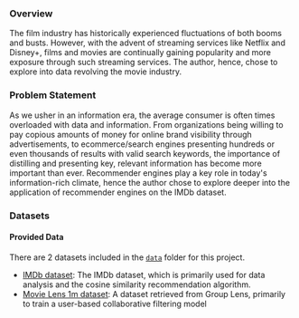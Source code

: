 ### Overview

The film industry has historically experienced fluctuations of both booms and busts. However, with the advent of streaming services like Netflix and Disney+, films and movies are continually gaining popularity and more exposure through such streaming services. The author, hence, chose to explore into data revolving the movie industry. 



### Problem Statement

As we usher in an information era, the average consumer is often times overloaded with data and information. From organizations being willing to pay copious amounts of money for online brand visibility through advertisements, to ecommerce/search engines presenting hundreds or even thousands of results with valid search keywords, the importance of distilling and presenting key, relevant information has become more important than ever. Recommender engines play a key role in today's information-rich climate, hence the author chose to explore deeper into the application of recommender engines on the IMDb dataset.



### Datasets

#### Provided Data

There are 2 datasets included in the [`data`](./data/) folder for this project. 

* [IMDb dataset](./data/movies2013-2023.parquet): The IMDb dataset, which is primarily used for data analysis and the cosine similarity recommendation algorithm.
* [Movie Lens 1m dataset](./data/ML1m_merged.parquet): A dataset retrieved from Group Lens, primarily to train a user-based collaborative filtering model


